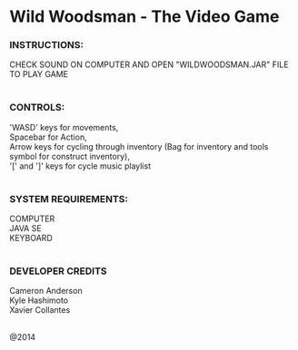 # Wild Woodsman - The Video Game<br/>


### INSTRUCTIONS: 
CHECK SOUND ON COMPUTER AND OPEN "WILDWOODSMAN.JAR" FILE TO PLAY GAME<br/><br/>


### CONTROLS: 
'WASD' keys for movements,<br/>
Spacebar for Action,<br/>
Arrow keys for cycling through inventory (Bag for inventory and tools symbol for construct inventory),<br/>
'[' and ']' keys for cycle music playlist <br/><br/>


### SYSTEM REQUIREMENTS:
COMPUTER<br/>
JAVA SE<br/>
KEYBOARD<br/><br/>



### DEVELOPER CREDITS
Cameron Anderson<br/>
Kyle Hashimoto<br/>
Xavier Collantes<br/><br/>

@2014
